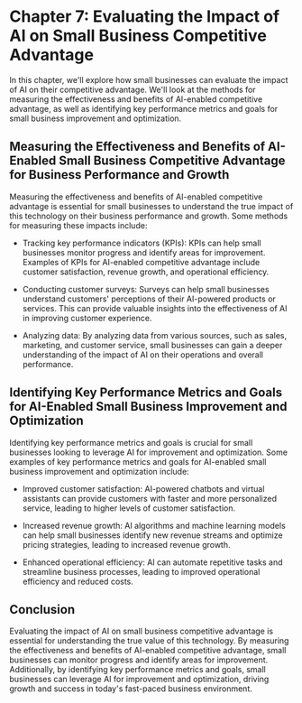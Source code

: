Chapter 7: Evaluating the Impact of AI on Small Business Competitive Advantage
==============================================================================

In this chapter, we'll explore how small businesses can evaluate the impact of AI on their competitive advantage. We'll look at the methods for measuring the effectiveness and benefits of AI-enabled competitive advantage, as well as identifying key performance metrics and goals for small business improvement and optimization.

Measuring the Effectiveness and Benefits of AI-Enabled Small Business Competitive Advantage for Business Performance and Growth
-------------------------------------------------------------------------------------------------------------------------------

Measuring the effectiveness and benefits of AI-enabled competitive advantage is essential for small businesses to understand the true impact of this technology on their business performance and growth. Some methods for measuring these impacts include:

* Tracking key performance indicators (KPIs): KPIs can help small businesses monitor progress and identify areas for improvement. Examples of KPIs for AI-enabled competitive advantage include customer satisfaction, revenue growth, and operational efficiency.

* Conducting customer surveys: Surveys can help small businesses understand customers' perceptions of their AI-powered products or services. This can provide valuable insights into the effectiveness of AI in improving customer experience.

* Analyzing data: By analyzing data from various sources, such as sales, marketing, and customer service, small businesses can gain a deeper understanding of the impact of AI on their operations and overall performance.

Identifying Key Performance Metrics and Goals for AI-Enabled Small Business Improvement and Optimization
--------------------------------------------------------------------------------------------------------

Identifying key performance metrics and goals is crucial for small businesses looking to leverage AI for improvement and optimization. Some examples of key performance metrics and goals for AI-enabled small business improvement and optimization include:

* Improved customer satisfaction: AI-powered chatbots and virtual assistants can provide customers with faster and more personalized service, leading to higher levels of customer satisfaction.

* Increased revenue growth: AI algorithms and machine learning models can help small businesses identify new revenue streams and optimize pricing strategies, leading to increased revenue growth.

* Enhanced operational efficiency: AI can automate repetitive tasks and streamline business processes, leading to improved operational efficiency and reduced costs.

Conclusion
----------

Evaluating the impact of AI on small business competitive advantage is essential for understanding the true value of this technology. By measuring the effectiveness and benefits of AI-enabled competitive advantage, small businesses can monitor progress and identify areas for improvement. Additionally, by identifying key performance metrics and goals, small businesses can leverage AI for improvement and optimization, driving growth and success in today's fast-paced business environment.
